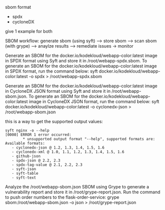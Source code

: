 sbom format
- spdx 
- cycloneDX

give 1 example for both

SBOM workflow:
generate sbom (using syft) --> store sbom --> scan sbom (with grype) --> anaylze results --> remediate issues -> monitor

Generate an SBOM for the docker.io/kodekloud/webapp-color:latest image in SPDX format using Syft and store it in /root/webapp-spdx.sbom.
To generate an SBOM for the docker.io/kodekloud/webapp-color:latest image in SPDX format, run the command below:
syft docker.io/kodekloud/webapp-color:latest -o spdx > /root/webapp-spdx.sbom

Generate an SBOM for the docker.io/kodekloud/webapp-color:latest image in CycloneDX JSON format using Syft and store it in /root/webapp-sbom.json.
To generate an SBOM for the docker.io/kodekloud/webapp-color:latest image in CycloneDX JSON format, run the command below:
syft docker.io/kodekloud/webapp-color:latest -o cyclonedx-json > /root/webapp-sbom.json

this is a way to get the supported output values:
```
syft nginx -o --help
[0000] ERROR 1 error occurred:
        * unsupported output format "--help", supported formats are: 
Available formats:
   - cyclonedx-json @ 1.2, 1.3, 1.4, 1.5, 1.6
   - cyclonedx-xml @ 1.0, 1.1, 1.2, 1.3, 1.4, 1.5, 1.6
   - github-json
   - spdx-json @ 2.2, 2.3
   - spdx-tag-value @ 2.1, 2.2, 2.3
   - syft-json
   - syft-table
   - syft-text

```


Analyze the /root/webapp-sbom.json SBOM using Grype to generate a vulnerability report and store it in /root/grype-report.json.
Run the command to push order numbers to the flask-order-service:
grype sbom:/root/webapp-sbom.json -o json > /root/grype-report.json
